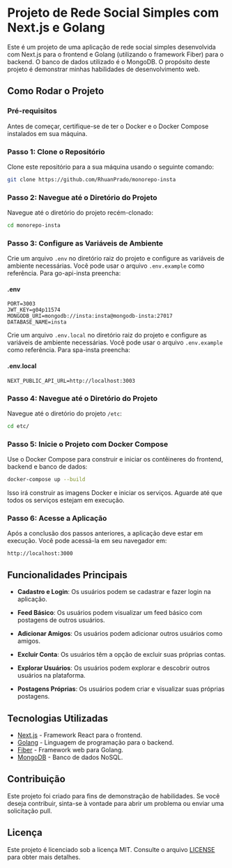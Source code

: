 # Projeto de Rede Social Simples com Next.js e Golang

Este é um projeto de uma aplicação de rede social simples desenvolvida com Next.js para o frontend e Golang (utilizando o framework Fiber) para o backend. O banco de dados utilizado é o MongoDB. O propósito deste projeto é demonstrar minhas habilidades de desenvolvimento web.

## Como Rodar o Projeto

### Pré-requisitos

Antes de começar, certifique-se de ter o Docker e o Docker Compose instalados em sua máquina.

### Passo 1: Clone o Repositório

Clone este repositório para a sua máquina usando o seguinte comando:

```bash
git clone https://github.com/RhuanPrado/monorepo-insta
```

### Passo 2: Navegue até o Diretório do Projeto

Navegue até o diretório do projeto recém-clonado:

```bash
cd monorepo-insta
```

### Passo 3: Configure as Variáveis de Ambiente

Crie um arquivo `.env` no diretório raiz do projeto e configure as variáveis de ambiente necessárias. Você pode usar o arquivo `.env.example` como referência.
Para go-api-insta preencha:

#### .env

```env
PORT=3003
JWT_KEY=g04p11574
MONGODB_URI=mongodb://insta:insta@mongodb-insta:27017
DATABASE_NAME=insta
```

Crie um arquivo `.env.local` no diretório raiz do projeto e configure as variáveis de ambiente necessárias. Você pode usar o arquivo `.env.example` como referência.
Para spa-insta preencha:

#### .env.local

```env
NEXT_PUBLIC_API_URL=http://localhost:3003
```

### Passo 4: Navegue até o Diretório do Projeto

Navegue até o diretório do projeto `/etc`:

```bash
cd etc/
```

### Passo 5: Inicie o Projeto com Docker Compose

Use o Docker Compose para construir e iniciar os contêineres do frontend, backend e banco de dados:

```bash
docker-compose up --build
```

Isso irá construir as imagens Docker e iniciar os serviços. Aguarde até que todos os serviços estejam em execução.

### Passo 6: Acesse a Aplicação

Após a conclusão dos passos anteriores, a aplicação deve estar em execução. Você pode acessá-la em seu navegador em:

```url
http://localhost:3000
```

## Funcionalidades Principais

- **Cadastro e Login**: Os usuários podem se cadastrar e fazer login na aplicação.

- **Feed Básico**: Os usuários podem visualizar um feed básico com postagens de outros usuários.

- **Adicionar Amigos**: Os usuários podem adicionar outros usuários como amigos.

- **Excluir Conta**: Os usuários têm a opção de excluir suas próprias contas.

- **Explorar Usuários**: Os usuários podem explorar e descobrir outros usuários na plataforma.

- **Postagens Próprias**: Os usuários podem criar e visualizar suas próprias postagens.

## Tecnologias Utilizadas

- [Next.js](https://nextjs.org) - Framework React para o frontend.
- [Golang](https://golang.org) - Linguagem de programação para o backend.
- [Fiber](https://gofiber.io) - Framework web para Golang.
- [MongoDB](https://www.mongodb.com) - Banco de dados NoSQL.

## Contribuição

Este projeto foi criado para fins de demonstração de habilidades. Se você deseja contribuir, sinta-se à vontade para abrir um problema ou enviar uma solicitação pull.

## Licença

Este projeto é licenciado sob a licença MIT. Consulte o arquivo [LICENSE](LICENSE) para obter mais detalhes.
